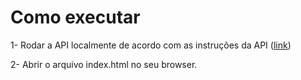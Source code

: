 # Como executar

1- Rodar a API localmente de acordo com as instruções da API ([link](https://raw.githubusercontent.com/Anabda/sprint-1_mvp_api/master/requirements.txt))
 
2- Abrir o arquivo index.html no seu browser.
